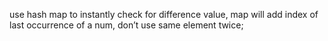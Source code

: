 use hash map to instantly check for difference value, map will add index of last occurrence of a num, don’t use same element twice;
​
